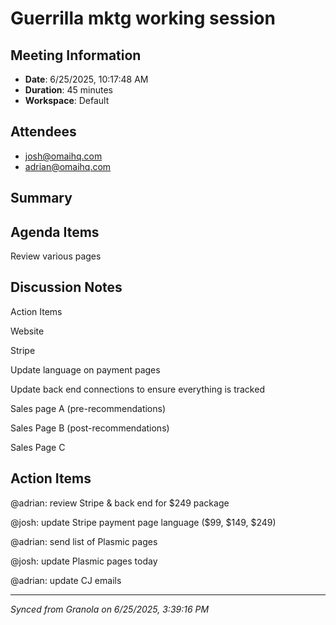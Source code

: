 # Guerrilla mktg working session

## Meeting Information
- **Date**: 6/25/2025, 10:17:48 AM
- **Duration**: 45 minutes
- **Workspace**: Default

## Attendees
- josh@omaihq.com
- adrian@omaihq.com

## Summary
## Agenda Items





Review various pages







## Discussion Notes





Action Items





Website



Stripe





Update language on payment pages



Update back end connections to ensure everything is tracked



Sales page A (pre-recommendations)



Sales Page B (post-recommendations)



Sales Page C 



## Action Items





@adrian: review Stripe & back end for $249 package



@josh: update Stripe payment page language ($99, $149, $249)



@adrian: send list of Plasmic pages



@josh: update Plasmic pages today



@adrian: update CJ emails



---
*Synced from Granola on 6/25/2025, 3:39:16 PM*